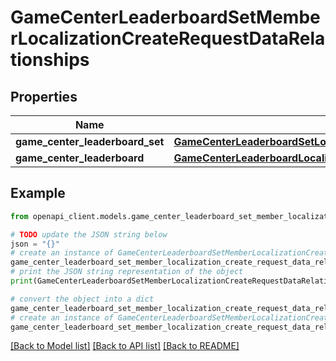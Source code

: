 # GameCenterLeaderboardSetMemberLocalizationCreateRequestDataRelationships


## Properties

Name | Type | Description | Notes
------------ | ------------- | ------------- | -------------
**game_center_leaderboard_set** | [**GameCenterLeaderboardSetLocalizationCreateRequestDataRelationshipsGameCenterLeaderboardSet**](GameCenterLeaderboardSetLocalizationCreateRequestDataRelationshipsGameCenterLeaderboardSet.md) |  | 
**game_center_leaderboard** | [**GameCenterLeaderboardLocalizationCreateRequestDataRelationshipsGameCenterLeaderboard**](GameCenterLeaderboardLocalizationCreateRequestDataRelationshipsGameCenterLeaderboard.md) |  | 

## Example

```python
from openapi_client.models.game_center_leaderboard_set_member_localization_create_request_data_relationships import GameCenterLeaderboardSetMemberLocalizationCreateRequestDataRelationships

# TODO update the JSON string below
json = "{}"
# create an instance of GameCenterLeaderboardSetMemberLocalizationCreateRequestDataRelationships from a JSON string
game_center_leaderboard_set_member_localization_create_request_data_relationships_instance = GameCenterLeaderboardSetMemberLocalizationCreateRequestDataRelationships.from_json(json)
# print the JSON string representation of the object
print(GameCenterLeaderboardSetMemberLocalizationCreateRequestDataRelationships.to_json())

# convert the object into a dict
game_center_leaderboard_set_member_localization_create_request_data_relationships_dict = game_center_leaderboard_set_member_localization_create_request_data_relationships_instance.to_dict()
# create an instance of GameCenterLeaderboardSetMemberLocalizationCreateRequestDataRelationships from a dict
game_center_leaderboard_set_member_localization_create_request_data_relationships_from_dict = GameCenterLeaderboardSetMemberLocalizationCreateRequestDataRelationships.from_dict(game_center_leaderboard_set_member_localization_create_request_data_relationships_dict)
```
[[Back to Model list]](../README.md#documentation-for-models) [[Back to API list]](../README.md#documentation-for-api-endpoints) [[Back to README]](../README.md)



